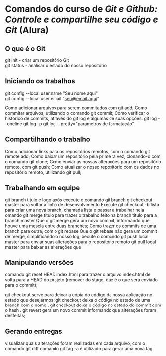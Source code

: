 # Comandos do curso de *Git e Github: Controle e compartilhe seu código e Git* (Alura)

## O que é o Git   
git init - criar um repositório Git  
git status - analisar o estado do nosso repositório  

## Iniciando os trabalhos
git config --local user.name "Seu nome aqui"  
git config --local user.email "seu@email.aqui"  

Como adicionar arquivos para serem commitados com git add;
Como commitar arquivos, utilizando o comando git commit;
Como verificar o histórico de commits, através do git log e algumas de suas opções:
git log --oneline
git log -p
git log --pretty="parametros de formatação"

## Compartilhando o trabalho  
Como adicionar links para os repositórios remotos, com o comando git remote add;
Como baixar um repositório pela primeira vez, clonando-o com o comando git clone;
Como enviar as nossas alterações para um repositório remoto, com git push;
Como atualizar o nosso repositório com os dados no repositório remoto, utilizando git pull;

## Trabalhando em equipe
git branch titulo e logo após execute o comando git branch
git checkout master para voltar à linha de desenvolvimento 
Execute git checkout -b lista para criar uma nova branch, chamada lista e passar a trabalhar nela
omando git merge titulo para trazer o trabalho feito na branch titulo para a branch master
Que o git merge gera um novo commit, informando que houve uma mescla entre duas branches;
Como trazer os commits de uma branch para outra, com o git rebase
Que o git rebase não gera um commit de merge, simplificando o nosso log;
xecute o comando git push local master para enviar suas alterações para o repositório remoto
git pull local master para baixar as alterações que

## Manipulando versões
comando git reset HEAD index.html para trazer o arquivo index.html de volta para a HEAD do projeto (remover do stage, que é o que será enviado para o commit);

git checkout serve para deixar a cópia do código da nossa aplicação no estado que desejarmos:
git checkout <branch> deixa o código no estado de uma branch com o nome <branch>;
git checkout <hash> deixa o código no estado do commit com o hash <hash>.
git revert gera um novo commit informando que alterações foram desfeitas;
  
## Gerando entregas
visualizar quais alterações foram realizadas em cada arquivo, com o comando git diff
comando git tag -a é utilizado para gerar uma nova tag
